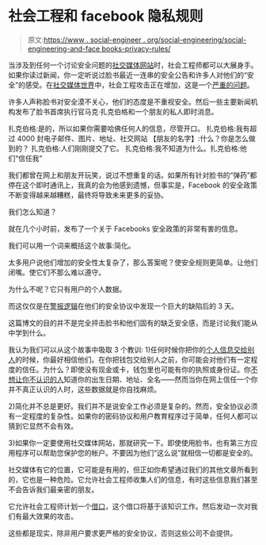 # 社会工程和 facebook 隐私规则

> 原文:[https://www . social-engineer . org/social-engineering/social-engineering-and-face books-privacy-rules/](https://www.social-engineer.org/social-engineering/social-engineering-and-facebooks-privacy-rules/)

当涉及到任何一个讨论安全问题的[社交媒体网站](https://www.social-engineer.org/podcast/episode-031-profiling-people-with-social-media/)时，社会工程师都可以大展身手。如果你读过新闻，你一定听说过脸书最近一连串的安全公告和许多人对他们的“安全”的感受。在[社交媒体世界](https://www.social-engineer.org/podcast/ep-054-social-engineering-media/)中，社会工程攻击正在增加，这是一个[严重的问题](https://www.social-engineer.org/newsletter/Social-Engineer.Org%20Newsletter%20Vol.%2004%20Iss.%2049.htm)。

许多人声称脸书对安全漠不关心，他们的态度是不重视安全。然后一些主要新闻机构发布了脸书首席执行官马克·扎克伯格和一个朋友的私人即时消息。

扎克伯格:是的，所以如果你需要哈佛任何人的信息，尽管开口。
扎克伯格:我有超过 4000 封电子邮件、图片、地址、社交网站
【朋友的名字】:什么？你是怎么做到的？
扎克伯格:人们刚刚提交了它。
扎克伯格:我不知道为什么。扎克伯格:他们“信任我”

我们都曾在网上和朋友开玩笑，说过不想重复的话。如果所有针对脸书的“弹药”都停在这个即时通讯上，我真的会为他感到遗憾，但事实是，Facebook 的安全政策不断变得越来越糟糕，最终将导致未来更多的妥协。

我们怎么知道？

就在几个小时前，发布了一个关于 Facebooks 安全政策的非常有害的信息。

我们可以用一个词来概括这个故事:简化。

太多用户说他们增加的安全性太复杂了，那么答案呢？使安全规则更简单。让他们闭嘴。使它们不那么难以遵守。

为什么不呢？它只有用户的个人数据。

而这仅仅是在[警报逻辑](https://www.alertlogic.com/enterprise/blogs/32)在他们的安全协议中发现一个巨大的缺陷后的 3 天。

这篇博文的目的并不是完全抨击脸书和他们固有的缺乏安全感，而是讨论我们能从中学到什么。

我认为我们可以从这个故事中吸取 3 个教训:
1)任何时候你把你的[个人信息交给别人](https://www.social-engineer.org/newsletter/Social-Engineer.Org%20Newsletter%20Vol.%2004%20Iss.%2049.htm)的时候，你最好相信他们。在你把钱包交给别人之前，你可能会对他们有一定程度的信任。为什么？即使没有现金或卡，钱包里也可能有你的执照或身份证。你[不想让你不认识的人](https://www.social-engineer.org/podcast/episode-031-profiling-people-with-social-media/)知道你的出生日期、地址、全名——然而当你在网上信任一个你并不真正认识的人时，这些数据就是你自找麻烦。

2)简化并不总是更好。我们并不是说安全工作必须是复杂的。然而，安全协议必须有一定程度的复杂性。如果你的密码协议和用户教育程序过于简单，任何人都可以猜到它显然不会有效。

3)如果你一定要使用社交媒体网站，那就研究一下。即使使用脸书，也有第三方应用程序可以帮助您保护您的帐户。不要因为他们“这么说”就相信一切都是安全的。

社交媒体有它的位置，它可能是有用的，但正如你希望通过我们的其他文章所看到的，它也是一种危险。它允许社会工程师收集人们的信息，有时这些信息我们甚至不会告诉我们最亲密的朋友。

它允许社会工程师计划一个[借口](https://www.social-engineer.org/framework/influencing-others/pretexting/principles-planning/)，这个借口将基于该知识工作。然后发动一次对我们有最大效果的攻击。

这些都是现实，除非用户要求更严格的安全协议，否则这些公司不会提供。